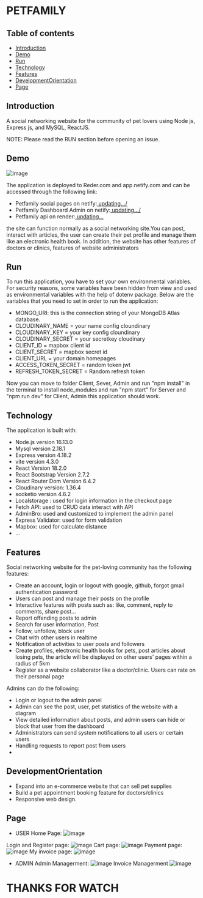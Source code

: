 # PETFAMILY

## Table of contents

- [Introduction](#introduction)
- [Demo](#demo)
- [Run](#run)
- [Technology](#technology)
- [Features](#features)
- [DevelopmentOrientation](#DevelopmentOrientation)
- [Page](#page)


## Introduction

A social networking website for the community of pet lovers  using Node js, Express js, and MySQL, ReactJS.

NOTE: Please read the RUN section before opening an issue.

## Demo

![image](![image](https://github.com/CongChuong1909/petFamily/assets/92925332/da3312c5-0031-48a9-8aed-4201aac6860b)
)

The application is deployed to Reder.com and app.netify.com and can be accessed through the following link:

 - Petfamily social pages on netify:[ updating.../](...)
 - Petfamily Dashboard Admin on netify:[ updating.../](...)
 - Petfamily api on render:[ updating...](...)

the site can function normally as a social networking site.You can post, interact with articles, the user can create their pet profile and manage them like an electronic health book. In addition, the website has other features of doctors or clinics, features of website administrators

## Run

To run this application, you have to set your own environmental variables. For security reasons, some variables have been hidden from view and used as environmental variables with the help of dotenv package. Below are the variables that you need to set in order to run the application:

- MONGO_URI: this is the connection string of your MongoDB Atlas database.
- CLOUDINARY_NAME = your name config cloundinary
- CLOUDINARY_KEY = your key config cloundinary
- CLOUDINARY_SECRET = your secretkey cloudinary
- CLIENT_ID = mapbox client id
- CLIENT_SECRET = mapbox secret id
- CLIENT_URL = your domain homepages
- ACCESS_TOKEN_SECRET = random token jwt
- REFRESH_TOKEN_SECRET = Random refresh token

Now you can move to folder Client, Sever, Admin and run "npm install" in the terminal to install node_modules and run "npm start" for Server and "npm run dev" for Client, Admin this application should work.

## Technology

The application is built with:

- Node.js version 16.13.0
- Mysql version 2.18.1
- Express version 4.18.2
- vite version 4.3.0
- React Version 18.2.0
- React Bootstrap Version 2.7.2
- React Router Dom Version 6.4.2
- Cloudinary version: 1.36.4
- socketio version 4.6.2
- Localstorage : used for login information in the checkout page
- Fetch API: used to CRUD data interact with API
- AdminBro: used and customized to implement the admin panel
- Express Validator: used for form validation
- Mapbox: used for calculate distance
- ...

## Features

Social networking website for the pet-loving community has the following features:

- Create an account, login or logout with google, github, forgot gmail authentication password
- Users can post and manage their posts on the profile
- Interactive features with posts such as: like, comment, reply to comments, share post...
- Report offending posts to admin
- Search for user information, Post
- Follow, unfollow, block user
- Chat with other users in realtime
- Notification of activities to user posts and followers
- Create profiles, electronic health books for pets, post articles about losing pets, the article will be displayed on other users' pages within a radius of 5km
- Register as a website collaborator like a doctor/clinic. Users can rate on their personal page

Admins can do the following:

- Login or logout to the admin panel
- Admin can see the post, user, pet statistics of the website with a diagram
- View detailed information about posts, and admin users can hide or block that user from the dashboard
- Administrators can send system notifications to all users or certain users
- Handling requests to report post from users
- 
## DevelopmentOrientation
- Expand into an e-commerce website that can sell pet supplies
- Build a pet appointment booking feature for doctors/clinics
- Responsive web design.

## Page
- USER
Home Page:
![image](https://github.com/CongChuong1909/petFamily/assets/92925332/2eb65588-71e0-447a-95b7-a288056b9435)


Login and Register page:
![image](![image](https://github.com/CongChuong1909/petFamily/assets/92925332/f89a77db-a719-4946-9f75-a353438fb464)
)
Cart page:
![image](https://user-images.githubusercontent.com/92925332/222942693-7c06317e-95a8-4b33-b6f6-ed12352fbf1d.png)
Payment page:
![image](https://user-images.githubusercontent.com/92925332/222942713-23aaa97f-1220-4ab0-a90b-7650f263e9a6.png)
My invoice page:
![image](https://user-images.githubusercontent.com/92925332/222942739-03f73c4f-48dd-4ed7-86ef-dace73227d0b.png)

- ADMIN
Admin Managerment:
![image](https://user-images.githubusercontent.com/92925332/222942812-6acec78b-87a9-4cdb-af82-6fd82f5bc83a.png)
Invoice Managerment
![image](https://user-images.githubusercontent.com/92925332/222942832-0005092e-6232-431e-97fa-13d4fa207683.png)


# THANKS FOR WATCH
